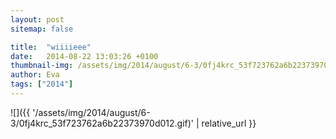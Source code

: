 ```yaml
---
layout: post
sitemap: false

title:  "wiiiieee"
date:   2014-08-22 13:03:26 +0100
thumbnail-img: /assets/img/2014/august/6-3/0fj4krc_53f723762a6b22373970d012.gif
author: Eva
tags: ["2014"]
---
```




![]({{ '/assets/img/2014/august/6-3/0fj4krc_53f723762a6b22373970d012.gif)'  | relative_url }}


